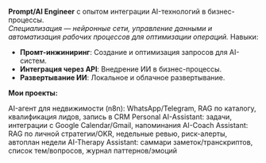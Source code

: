 **Prompt/AI Engineer** с опытом интеграции AI-технологий в бизнес-процессы.  
*Специализация — нейронные сети, управление данными и автоматизация рабочих процессов для оптимизации операций.*
Навыки:
- **Промт-инжиниринг**: Создание и оптимизация запросов для AI-систем.
- **Интеграция через API**: Внедрение ИИ в бизнес-процессы.
- **Развертывание ИИ**: Локальное и облачное развертывание.

**Мои проекты:**

AI-агент для недвижимости (n8n): WhatsApp/Telegram, RAG по каталогу, квалификация лидов, запись в CRM
Personal AI-Assistant: задачи, интеграции с Google Calendar/Gmail, напоминания
AI-Coach Assistant: RAG по личной стратегии/OKR, недельные ревью, риск-алерты, автоплан недели
AI-Therapy Assistant: саммари заметок/транскриптов, список тем/вопросов, журнал паттернов/эмоций
